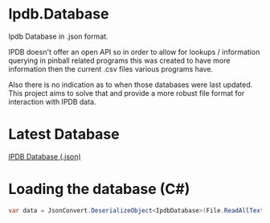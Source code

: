 # Ipdb.Database
Ipdb Database in .json format.

IPDB doesn't offer an open API so in order to allow for lookups / information querying in pinball 
related programs this was created to have more information then the current .csv files various programs have.

Also there is no indication as to when those databases were last updated. This project aims to solve that and provide a more robust file format for interaction with IPDB data.

# Latest Database

[IPDB Database (.json)](https://github.com/xantari/Ipdb.Database/raw/master/Ipdb.Database/Database/ipdbdatabase.json)

# Loading the database (C#)

```cs
var data = JsonConvert.DeserializeObject<IpdbDatabase>(File.ReadAllText(@"{pathToJson}\\ipdbdatabase.json"));
```